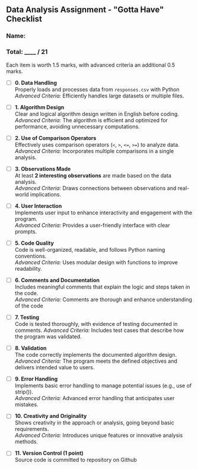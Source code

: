 ## Data Analysis Assignment - "Gotta Have" Checklist
### Name: 
### Total: ____ / 21

Each item is worth 1.5 marks, with advanced criteria an additional 0.5 marks.

- [ ] **0. Data Handling**  
  Properly loads and processes data from `responses.csv`  with Python
  *Advanced Criteria:* Efficiently handles large datasets or multiple files.

- [ ] **1. Algorithm Design**  
  Clear and logical algorithm design written in English before coding.
  *Advanced Criteria:* The algorithm is efficient and optimized for performance, avoiding unnecessary computations.

- [ ] **2. Use of Comparison Operators**  
  Effectively uses comparison operators (`<`, `>`, `<=`, `>=`) to analyze data.  
  *Advanced Criteria:* Incorporates multiple comparisons in a single analysis.

- [ ] **3. Observations Made**  
  At least **2 interesting observations** are made based on the data analysis.  
  *Advanced Criteria:* Draws connections between observations and real-world implications.

- [ ] **4. User Interaction**  
  Implements user input to enhance interactivity and engagement with the program.  
  *Advanced Criteria:* Provides a user-friendly interface with clear prompts.

- [ ] **5. Code Quality**  
  Code is well-organized, readable, and follows Python naming conventions.  
  *Advanced Criteria:* Uses modular design with functions to improve readability.

- [ ] **6. Comments and Documentation**  
  Includes meaningful comments that explain the logic and steps taken in the code.  
  *Advanced Criteria:* Comments are thorough and enhance understanding of the code

- [ ] **7. Testing**  
  Code is tested thoroughly, with evidence of testing documented in comments.
  *Advanced Criteria:* Includes test cases that describe how the program was validated.

- [ ] **8. Validation**  
  The code correctly implements the documented algorithm design.
  *Advanced Criteria:* The program meets the defined objectives and delivers intended value to users.

- [ ] **9. Error Handling**  
  Implements basic error handling to manage potential issues (e.g., use of strip()).  
  *Advanced Criteria:* Advanced error handling that anticipates user mistakes.

- [ ] **10. Creativity and Originality**  
  Shows creativity in the approach or analysis, going beyond basic requirements.  
  *Advanced Criteria:* Introduces unique features or innovative analysis methods.

- [ ] **11. Version Control (1 point)**  
  Source code is committed to repository on Github
